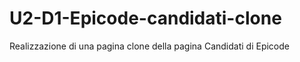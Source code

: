 # U2-D1-Epicode-candidati-clone
Realizzazione di una pagina clone della pagina Candidati di Epicode
